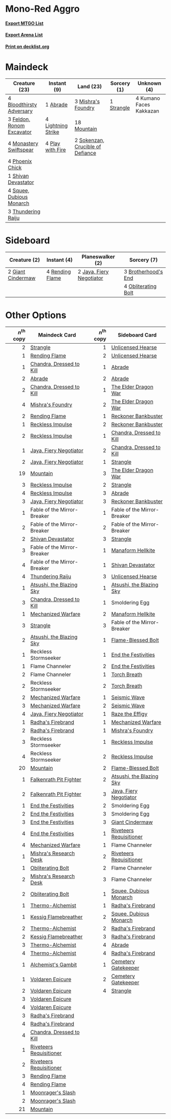 # Mono-Red Aggro

#### [Export MTGO List](../collection/Mono-Red%20Aggro/Mono-Red%20Aggro.txt)
#### [Export Arena List](../collection/Mono-Red%20Aggro/Mono-Red%20Aggro_arena.txt)
#### [Print on decklist.org](http://decklist.org/?deckmain=1%09Abrade%0A4%09Bloodthirsty%20Adversary%0A3%09Feldon,%20Ronom%20Excavator%0A4%09Kumano%20Faces%20Kakkazan%0A4%09Lightning%20Strike%0A3%09Mishra's%20Foundry%0A4%09Monastery%20Swiftspear%0A18%09Mountain%0A4%09Phoenix%20Chick%0A4%09Play%20with%20Fire%0A1%09Shivan%20Devastator%0A2%09Sokenzan,%20Crucible%20of%20Defiance%0A4%09Squee,%20Dubious%20Monarch%0A1%09Strangle%0A3%09Thundering%20Raiju&deckside=3%09Brotherhood's%20End%0A2%09Giant%20Cindermaw%0A2%09Jaya,%20Fiery%20Negotiator%0A4%09Obliterating%20Bolt%0A4%09Rending%20Flame)
# Maindeck

|                                           Creature (23)                                            |                                         Instant (9)                                         |                                                 Land (23)                                                 |                                     Sorcery (1)                                     |      Unknown (4)      |
|----------------------------------------------------------------------------------------------------|---------------------------------------------------------------------------------------------|-----------------------------------------------------------------------------------------------------------|-------------------------------------------------------------------------------------|-----------------------|
|4 [Bloodthirsty Adversary](http://gatherer.wizards.com/Pages/Card/Details.aspx?multiverseid=534905) |1 [Abrade](http://gatherer.wizards.com/Pages/Card/Details.aspx?multiverseid=430772)          |3 [Mishra's Foundry](http://gatherer.wizards.com/Pages/Card/Details.aspx?multiverseid=583844)              |1 [Strangle](http://gatherer.wizards.com/Pages/Card/Details.aspx?multiverseid=555326)|4 Kumano Faces Kakkazan|
|3 [Feldon, Ronom Excavator](http://gatherer.wizards.com/Pages/Card/Details.aspx?multiverseid=583720)|4 [Lightning Strike](http://gatherer.wizards.com/Pages/Card/Details.aspx?multiverseid=383299)|18 [Mountain](http://gatherer.wizards.com/Pages/Card/Details.aspx?multiverseid=439859)                     |                                                                                     |                       |
|4 [Monastery Swiftspear](http://gatherer.wizards.com/Pages/Card/Details.aspx?multiverseid=438706)   |4 [Play with Fire](http://gatherer.wizards.com/Pages/Card/Details.aspx?multiverseid=534933)  |2 [Sokenzan, Crucible of Defiance](http://gatherer.wizards.com/Pages/Card/Details.aspx?multiverseid=548589)|                                                                                     |                       |
|4 [Phoenix Chick](http://gatherer.wizards.com/Pages/Card/Details.aspx?multiverseid=574620)          |                                                                                             |                                                                                                           |                                                                                     |                       |
|1 [Shivan Devastator](http://gatherer.wizards.com/Pages/Card/Details.aspx?multiverseid=574623)      |                                                                                             |                                                                                                           |                                                                                     |                       |
|4 [Squee, Dubious Monarch](http://gatherer.wizards.com/Pages/Card/Details.aspx?multiverseid=574626) |                                                                                             |                                                                                                           |                                                                                     |                       |
|3 [Thundering Raiju](http://gatherer.wizards.com/Pages/Card/Details.aspx?multiverseid=548471)       |                                                                                             |                                                                                                           |                                                                                     |                       |


# Sideboard

|                                        Creature (2)                                        |                                       Instant (4)                                        |                                         Planeswalker (2)                                          |                                         Sorcery (7)                                          |
|--------------------------------------------------------------------------------------------|------------------------------------------------------------------------------------------|---------------------------------------------------------------------------------------------------|----------------------------------------------------------------------------------------------|
|2 [Giant Cindermaw](http://gatherer.wizards.com/Pages/Card/Details.aspx?multiverseid=583721)|4 [Rending Flame](http://gatherer.wizards.com/Pages/Card/Details.aspx?multiverseid=541033)|2 [Jaya, Fiery Negotiator](http://gatherer.wizards.com/Pages/Card/Details.aspx?multiverseid=574613)|3 [Brotherhood's End](http://gatherer.wizards.com/Pages/Card/Details.aspx?multiverseid=583713)|
|                                                                                            |                                                                                          |                                                                                                   |4 [Obliterating Bolt](http://gatherer.wizards.com/Pages/Card/Details.aspx?multiverseid=583730)|


# Other Options

|*n*<sup>th</sup> copy|                                           Maindeck Card                                           |*n*<sup>th</sup> copy|                                          Sideboard Card                                           |
|--------------------:|---------------------------------------------------------------------------------------------------|--------------------:|---------------------------------------------------------------------------------------------------|
|                    2|[Strangle](http://gatherer.wizards.com/Pages/Card/Details.aspx?multiverseid=555326)                |                    1|[Unlicensed Hearse](http://gatherer.wizards.com/Pages/Card/Details.aspx?multiverseid=555447)       |
|                    1|[Rending Flame](http://gatherer.wizards.com/Pages/Card/Details.aspx?multiverseid=541033)           |                    2|[Unlicensed Hearse](http://gatherer.wizards.com/Pages/Card/Details.aspx?multiverseid=555447)       |
|                    1|[Chandra, Dressed to Kill](http://gatherer.wizards.com/Pages/Card/Details.aspx?multiverseid=541004)|                    1|[Abrade](http://gatherer.wizards.com/Pages/Card/Details.aspx?multiverseid=430772)                  |
|                    2|[Abrade](http://gatherer.wizards.com/Pages/Card/Details.aspx?multiverseid=430772)                  |                    2|[Abrade](http://gatherer.wizards.com/Pages/Card/Details.aspx?multiverseid=430772)                  |
|                    2|[Chandra, Dressed to Kill](http://gatherer.wizards.com/Pages/Card/Details.aspx?multiverseid=541004)|                    1|[The Elder Dragon War](http://gatherer.wizards.com/Pages/Card/Details.aspx?multiverseid=574601)    |
|                    4|[Mishra's Foundry](http://gatherer.wizards.com/Pages/Card/Details.aspx?multiverseid=583844)        |                    2|[The Elder Dragon War](http://gatherer.wizards.com/Pages/Card/Details.aspx?multiverseid=574601)    |
|                    2|[Rending Flame](http://gatherer.wizards.com/Pages/Card/Details.aspx?multiverseid=541033)           |                    1|[Reckoner Bankbuster](http://gatherer.wizards.com/Pages/Card/Details.aspx?multiverseid=548568)     |
|                    1|[Reckless Impulse](http://gatherer.wizards.com/Pages/Card/Details.aspx?multiverseid=541032)        |                    2|[Reckoner Bankbuster](http://gatherer.wizards.com/Pages/Card/Details.aspx?multiverseid=548568)     |
|                    2|[Reckless Impulse](http://gatherer.wizards.com/Pages/Card/Details.aspx?multiverseid=541032)        |                    1|[Chandra, Dressed to Kill](http://gatherer.wizards.com/Pages/Card/Details.aspx?multiverseid=541004)|
|                    1|[Jaya, Fiery Negotiator](http://gatherer.wizards.com/Pages/Card/Details.aspx?multiverseid=574613)  |                    2|[Chandra, Dressed to Kill](http://gatherer.wizards.com/Pages/Card/Details.aspx?multiverseid=541004)|
|                    2|[Jaya, Fiery Negotiator](http://gatherer.wizards.com/Pages/Card/Details.aspx?multiverseid=574613)  |                    1|[Strangle](http://gatherer.wizards.com/Pages/Card/Details.aspx?multiverseid=555326)                |
|                   19|[Mountain](http://gatherer.wizards.com/Pages/Card/Details.aspx?multiverseid=439859)                |                    3|[The Elder Dragon War](http://gatherer.wizards.com/Pages/Card/Details.aspx?multiverseid=574601)    |
|                    3|[Reckless Impulse](http://gatherer.wizards.com/Pages/Card/Details.aspx?multiverseid=541032)        |                    2|[Strangle](http://gatherer.wizards.com/Pages/Card/Details.aspx?multiverseid=555326)                |
|                    4|[Reckless Impulse](http://gatherer.wizards.com/Pages/Card/Details.aspx?multiverseid=541032)        |                    3|[Abrade](http://gatherer.wizards.com/Pages/Card/Details.aspx?multiverseid=430772)                  |
|                    3|[Jaya, Fiery Negotiator](http://gatherer.wizards.com/Pages/Card/Details.aspx?multiverseid=574613)  |                    3|[Reckoner Bankbuster](http://gatherer.wizards.com/Pages/Card/Details.aspx?multiverseid=548568)     |
|                    1|Fable of the Mirror-Breaker                                                                        |                    1|Fable of the Mirror-Breaker                                                                        |
|                    2|Fable of the Mirror-Breaker                                                                        |                    2|Fable of the Mirror-Breaker                                                                        |
|                    2|[Shivan Devastator](http://gatherer.wizards.com/Pages/Card/Details.aspx?multiverseid=574623)       |                    3|[Strangle](http://gatherer.wizards.com/Pages/Card/Details.aspx?multiverseid=555326)                |
|                    3|Fable of the Mirror-Breaker                                                                        |                    1|[Manaform Hellkite](http://gatherer.wizards.com/Pages/Card/Details.aspx?multiverseid=541028)       |
|                    4|Fable of the Mirror-Breaker                                                                        |                    1|[Shivan Devastator](http://gatherer.wizards.com/Pages/Card/Details.aspx?multiverseid=574623)       |
|                    4|[Thundering Raiju](http://gatherer.wizards.com/Pages/Card/Details.aspx?multiverseid=548471)        |                    3|[Unlicensed Hearse](http://gatherer.wizards.com/Pages/Card/Details.aspx?multiverseid=555447)       |
|                    1|[Atsushi, the Blazing Sky](http://gatherer.wizards.com/Pages/Card/Details.aspx?multiverseid=548436)|                    1|[Atsushi, the Blazing Sky](http://gatherer.wizards.com/Pages/Card/Details.aspx?multiverseid=548436)|
|                    3|[Chandra, Dressed to Kill](http://gatherer.wizards.com/Pages/Card/Details.aspx?multiverseid=541004)|                    1|Smoldering Egg                                                                                     |
|                    1|[Mechanized Warfare](http://gatherer.wizards.com/Pages/Card/Details.aspx?multiverseid=583724)      |                    2|[Manaform Hellkite](http://gatherer.wizards.com/Pages/Card/Details.aspx?multiverseid=541028)       |
|                    3|[Strangle](http://gatherer.wizards.com/Pages/Card/Details.aspx?multiverseid=555326)                |                    3|Fable of the Mirror-Breaker                                                                        |
|                    2|[Atsushi, the Blazing Sky](http://gatherer.wizards.com/Pages/Card/Details.aspx?multiverseid=548436)|                    1|[Flame-Blessed Bolt](http://gatherer.wizards.com/Pages/Card/Details.aspx?multiverseid=541014)      |
|                    1|Reckless Stormseeker                                                                               |                    1|[End the Festivities](http://gatherer.wizards.com/Pages/Card/Details.aspx?multiverseid=541010)     |
|                    1|Flame Channeler                                                                                    |                    2|[End the Festivities](http://gatherer.wizards.com/Pages/Card/Details.aspx?multiverseid=541010)     |
|                    2|Flame Channeler                                                                                    |                    1|[Torch Breath](http://gatherer.wizards.com/Pages/Card/Details.aspx?multiverseid=555328)            |
|                    2|Reckless Stormseeker                                                                               |                    2|[Torch Breath](http://gatherer.wizards.com/Pages/Card/Details.aspx?multiverseid=555328)            |
|                    2|[Mechanized Warfare](http://gatherer.wizards.com/Pages/Card/Details.aspx?multiverseid=583724)      |                    1|[Seismic Wave](http://gatherer.wizards.com/Pages/Card/Details.aspx?multiverseid=548465)            |
|                    3|[Mechanized Warfare](http://gatherer.wizards.com/Pages/Card/Details.aspx?multiverseid=583724)      |                    2|[Seismic Wave](http://gatherer.wizards.com/Pages/Card/Details.aspx?multiverseid=548465)            |
|                    4|[Jaya, Fiery Negotiator](http://gatherer.wizards.com/Pages/Card/Details.aspx?multiverseid=574613)  |                    1|[Raze the Effigy](http://gatherer.wizards.com/Pages/Card/Details.aspx?multiverseid=534935)         |
|                    1|[Radha's Firebrand](http://gatherer.wizards.com/Pages/Card/Details.aspx?multiverseid=574621)       |                    1|[Mechanized Warfare](http://gatherer.wizards.com/Pages/Card/Details.aspx?multiverseid=583724)      |
|                    2|[Radha's Firebrand](http://gatherer.wizards.com/Pages/Card/Details.aspx?multiverseid=574621)       |                    1|[Mishra's Foundry](http://gatherer.wizards.com/Pages/Card/Details.aspx?multiverseid=583844)        |
|                    3|Reckless Stormseeker                                                                               |                    1|[Reckless Impulse](http://gatherer.wizards.com/Pages/Card/Details.aspx?multiverseid=541032)        |
|                    4|Reckless Stormseeker                                                                               |                    2|[Reckless Impulse](http://gatherer.wizards.com/Pages/Card/Details.aspx?multiverseid=541032)        |
|                   20|[Mountain](http://gatherer.wizards.com/Pages/Card/Details.aspx?multiverseid=439859)                |                    2|[Flame-Blessed Bolt](http://gatherer.wizards.com/Pages/Card/Details.aspx?multiverseid=541014)      |
|                    1|[Falkenrath Pit Fighter](http://gatherer.wizards.com/Pages/Card/Details.aspx?multiverseid=534913)  |                    2|[Atsushi, the Blazing Sky](http://gatherer.wizards.com/Pages/Card/Details.aspx?multiverseid=548436)|
|                    2|[Falkenrath Pit Fighter](http://gatherer.wizards.com/Pages/Card/Details.aspx?multiverseid=534913)  |                    3|[Jaya, Fiery Negotiator](http://gatherer.wizards.com/Pages/Card/Details.aspx?multiverseid=574613)  |
|                    1|[End the Festivities](http://gatherer.wizards.com/Pages/Card/Details.aspx?multiverseid=541010)     |                    2|Smoldering Egg                                                                                     |
|                    2|[End the Festivities](http://gatherer.wizards.com/Pages/Card/Details.aspx?multiverseid=541010)     |                    3|Smoldering Egg                                                                                     |
|                    3|[End the Festivities](http://gatherer.wizards.com/Pages/Card/Details.aspx?multiverseid=541010)     |                    3|[Giant Cindermaw](http://gatherer.wizards.com/Pages/Card/Details.aspx?multiverseid=583721)         |
|                    4|[End the Festivities](http://gatherer.wizards.com/Pages/Card/Details.aspx?multiverseid=541010)     |                    1|[Riveteers Requisitioner](http://gatherer.wizards.com/Pages/Card/Details.aspx?multiverseid=555322) |
|                    4|[Mechanized Warfare](http://gatherer.wizards.com/Pages/Card/Details.aspx?multiverseid=583724)      |                    1|Flame Channeler                                                                                    |
|                    1|[Mishra's Research Desk](http://gatherer.wizards.com/Pages/Card/Details.aspx?multiverseid=583747)  |                    2|[Riveteers Requisitioner](http://gatherer.wizards.com/Pages/Card/Details.aspx?multiverseid=555322) |
|                    1|[Obliterating Bolt](http://gatherer.wizards.com/Pages/Card/Details.aspx?multiverseid=583730)       |                    2|Flame Channeler                                                                                    |
|                    2|[Mishra's Research Desk](http://gatherer.wizards.com/Pages/Card/Details.aspx?multiverseid=583747)  |                    3|Flame Channeler                                                                                    |
|                    2|[Obliterating Bolt](http://gatherer.wizards.com/Pages/Card/Details.aspx?multiverseid=583730)       |                    1|[Squee, Dubious Monarch](http://gatherer.wizards.com/Pages/Card/Details.aspx?multiverseid=574626)  |
|                    1|[Thermo-Alchemist](http://gatherer.wizards.com/Pages/Card/Details.aspx?multiverseid=414447)        |                    1|[Radha's Firebrand](http://gatherer.wizards.com/Pages/Card/Details.aspx?multiverseid=574621)       |
|                    1|[Kessig Flamebreather](http://gatherer.wizards.com/Pages/Card/Details.aspx?multiverseid=541021)    |                    2|[Squee, Dubious Monarch](http://gatherer.wizards.com/Pages/Card/Details.aspx?multiverseid=574626)  |
|                    2|[Thermo-Alchemist](http://gatherer.wizards.com/Pages/Card/Details.aspx?multiverseid=414447)        |                    2|[Radha's Firebrand](http://gatherer.wizards.com/Pages/Card/Details.aspx?multiverseid=574621)       |
|                    2|[Kessig Flamebreather](http://gatherer.wizards.com/Pages/Card/Details.aspx?multiverseid=541021)    |                    3|[Radha's Firebrand](http://gatherer.wizards.com/Pages/Card/Details.aspx?multiverseid=574621)       |
|                    3|[Thermo-Alchemist](http://gatherer.wizards.com/Pages/Card/Details.aspx?multiverseid=414447)        |                    4|[Abrade](http://gatherer.wizards.com/Pages/Card/Details.aspx?multiverseid=430772)                  |
|                    4|[Thermo-Alchemist](http://gatherer.wizards.com/Pages/Card/Details.aspx?multiverseid=414447)        |                    4|[Radha's Firebrand](http://gatherer.wizards.com/Pages/Card/Details.aspx?multiverseid=574621)       |
|                    1|[Alchemist's Gambit](http://gatherer.wizards.com/Pages/Card/Details.aspx?multiverseid=540993)      |                    1|[Cemetery Gatekeeper](http://gatherer.wizards.com/Pages/Card/Details.aspx?multiverseid=541003)     |
|                    1|[Voldaren Epicure](http://gatherer.wizards.com/Pages/Card/Details.aspx?multiverseid=541041)        |                    2|[Cemetery Gatekeeper](http://gatherer.wizards.com/Pages/Card/Details.aspx?multiverseid=541003)     |
|                    2|[Voldaren Epicure](http://gatherer.wizards.com/Pages/Card/Details.aspx?multiverseid=541041)        |                    4|[Strangle](http://gatherer.wizards.com/Pages/Card/Details.aspx?multiverseid=555326)                |
|                    3|[Voldaren Epicure](http://gatherer.wizards.com/Pages/Card/Details.aspx?multiverseid=541041)        |                     |                                                                                                   |
|                    4|[Voldaren Epicure](http://gatherer.wizards.com/Pages/Card/Details.aspx?multiverseid=541041)        |                     |                                                                                                   |
|                    3|[Radha's Firebrand](http://gatherer.wizards.com/Pages/Card/Details.aspx?multiverseid=574621)       |                     |                                                                                                   |
|                    4|[Radha's Firebrand](http://gatherer.wizards.com/Pages/Card/Details.aspx?multiverseid=574621)       |                     |                                                                                                   |
|                    4|[Chandra, Dressed to Kill](http://gatherer.wizards.com/Pages/Card/Details.aspx?multiverseid=541004)|                     |                                                                                                   |
|                    1|[Riveteers Requisitioner](http://gatherer.wizards.com/Pages/Card/Details.aspx?multiverseid=555322) |                     |                                                                                                   |
|                    2|[Riveteers Requisitioner](http://gatherer.wizards.com/Pages/Card/Details.aspx?multiverseid=555322) |                     |                                                                                                   |
|                    3|[Rending Flame](http://gatherer.wizards.com/Pages/Card/Details.aspx?multiverseid=541033)           |                     |                                                                                                   |
|                    4|[Rending Flame](http://gatherer.wizards.com/Pages/Card/Details.aspx?multiverseid=541033)           |                     |                                                                                                   |
|                    1|[Moonrager's Slash](http://gatherer.wizards.com/Pages/Card/Details.aspx?multiverseid=534927)       |                     |                                                                                                   |
|                    2|[Moonrager's Slash](http://gatherer.wizards.com/Pages/Card/Details.aspx?multiverseid=534927)       |                     |                                                                                                   |
|                   21|[Mountain](http://gatherer.wizards.com/Pages/Card/Details.aspx?multiverseid=439859)                |                     |                                                                                                   |

